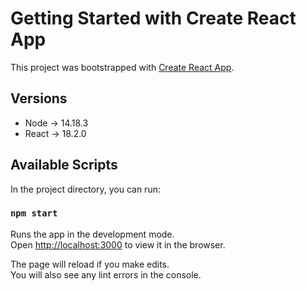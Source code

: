 # Getting Started with Create React App

This project was bootstrapped with [Create React App](https://github.com/facebook/create-react-app).

## Versions

- Node -> 14.18.3
- React -> 18.2.0

## Available Scripts

In the project directory, you can run:

### `npm start`

Runs the app in the development mode.\
Open [http://localhost:3000](http://localhost:3000) to view it in the browser.

The page will reload if you make edits.\
You will also see any lint errors in the console.



